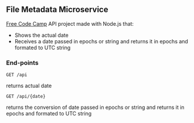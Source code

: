 ## File Metadata Microservice

[Free Code Camp](https://www.freecodecamp.org/) API project made with Node.js that:

* Shows the actual date
* Receives a date passed in epochs or string and returns it in epochs and formated to UTC string

### End-points

```
GET /api
```
returns actual date


```
GET /api/{date}
```
returns the conversion of date passed in epochs or string and returns it in epochs and formated to UTC string
